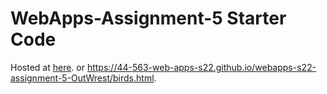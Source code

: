 # WebApps-Assignment-5 Starter Code

Hosted at [here](https://44-563-web-apps-s22.github.io/webapps-s22-assignment-5-OutWrest/birds.html).
or https://44-563-web-apps-s22.github.io/webapps-s22-assignment-5-OutWrest/birds.html.